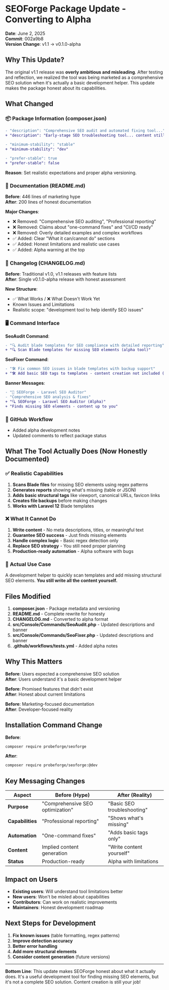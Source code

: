 # SEOForge Package Update - Converting to Alpha

**Date**: June 2, 2025  
**Commit**: 002a9b8  
**Version Change**: v1.1 → v0.1.0-alpha

## Why This Update?

The original v1.1 release was **overly ambitious and misleading**. After testing and reflection, we realized the tool was being marketed as a comprehensive SEO solution when it's actually a basic development helper. This update makes the package honest about its capabilities.

## What Changed

### 📦 **Package Information (composer.json)**
```diff
- "description": "Comprehensive SEO audit and automated fixing tool..."
+ "description": "Early-stage SEO troubleshooting tool... content still needs manual work."

- "minimum-stability": "stable"
+ "minimum-stability": "dev"

- "prefer-stable": true
+ "prefer-stable": false
```

**Reason**: Set realistic expectations and proper alpha versioning.

### 📖 **Documentation (README.md)**
**Before**: 446 lines of marketing hype  
**After**: 200 lines of honest documentation

**Major Changes**:
- ❌ Removed: "Comprehensive SEO auditing", "Professional reporting"  
- ❌ Removed: Claims about "one-command fixes" and "CI/CD ready"
- ❌ Removed: Overly detailed examples and complex workflows
- ✅ Added: Clear "What it can/cannot do" sections
- ✅ Added: Honest limitations and realistic use cases
- ✅ Added: Alpha warning at the top

### 📝 **Changelog (CHANGELOG.md)**
**Before**: Traditional v1.0, v1.1 releases with feature lists  
**After**: Single v0.1.0-alpha release with honest assessment

**New Structure**:
- ✅ What Works / ❌ What Doesn't Work Yet
- Known Issues and Limitations  
- Realistic scope: "development tool to help identify SEO issues"

### 🖥️ **Command Interface**
**SeoAudit Command**:
```diff
- "🔍 Audit blade templates for SEO compliance with detailed reporting"
+ "🔍 Scan Blade templates for missing SEO elements (alpha tool)"
```

**SeoFixer Command**:
```diff
- "🛠️ Fix common SEO issues in blade templates with backup support"  
+ "🛠️ Add basic SEO tags to templates - content creation not included (alpha)"
```

**Banner Messages**:
```diff
- "🚀 SEOForge - Laravel SEO Auditor"
- "Comprehensive SEO analysis & fixes"
+ "🔍 SEOForge - Laravel SEO Auditor (Alpha)"
+ "Finds missing SEO elements - content up to you"
```

### 🔧 **GitHub Workflow**
- Added alpha development notes
- Updated comments to reflect package status

## What The Tool Actually Does (Now Honestly Documented)

### ✅ **Realistic Capabilities**
1. **Scans Blade files** for missing SEO elements using regex patterns
2. **Generates reports** showing what's missing (table or JSON)
3. **Adds basic structural tags** like viewport, canonical URLs, favicon links
4. **Creates file backups** before making changes
5. **Works with Laravel 12** Blade templates

### ❌ **What It Cannot Do**
1. **Write content** - No meta descriptions, titles, or meaningful text
2. **Guarantee SEO success** - Just finds missing elements
3. **Handle complex logic** - Basic regex detection only
4. **Replace SEO strategy** - You still need proper planning
5. **Production-ready automation** - Alpha software with bugs

### 🎯 **Actual Use Case**
A development helper to quickly scan templates and add missing structural SEO elements. **You still write all the content yourself.**

## Files Modified

1. **composer.json** - Package metadata and versioning
2. **README.md** - Complete rewrite for honesty
3. **CHANGELOG.md** - Converted to alpha format
4. **src/Console/Commands/SeoAudit.php** - Updated descriptions and banner
5. **src/Console/Commands/SeoFixer.php** - Updated descriptions and banner  
6. **.github/workflows/tests.yml** - Added alpha notes

## Why This Matters

**Before**: Users expected a comprehensive SEO solution  
**After**: Users understand it's a basic development helper

**Before**: Promised features that didn't exist  
**After**: Honest about current limitations

**Before**: Marketing-focused documentation  
**After**: Developer-focused reality

## Installation Command Change

**Before**:
```bash
composer require probeforge/seoforge
```

**After**:
```bash
composer require probeforge/seoforge:@dev
```

## Key Messaging Changes

| Aspect | Before (Hype) | After (Reality) |
|--------|---------------|-----------------|
| **Purpose** | "Comprehensive SEO optimization" | "Basic SEO troubleshooting" |
| **Capabilities** | "Professional reporting" | "Shows what's missing" |
| **Automation** | "One-command fixes" | "Adds basic tags only" |
| **Content** | Implied content generation | "Write content yourself" |
| **Status** | Production-ready | Alpha with limitations |

## Impact on Users

- **Existing users**: Will understand tool limitations better
- **New users**: Won't be misled about capabilities  
- **Contributors**: Can work on realistic improvements
- **Maintainers**: Honest development roadmap

## Next Steps for Development

1. **Fix known issues** (table formatting, regex patterns)
2. **Improve detection accuracy** 
3. **Better error handling**
4. **Add more structural elements**
5. **Consider content generation** (future versions)

---

**Bottom Line**: This update makes SEOForge honest about what it actually does. It's a useful development tool for finding missing SEO elements, but it's not a complete SEO solution. Content creation is still your job! 